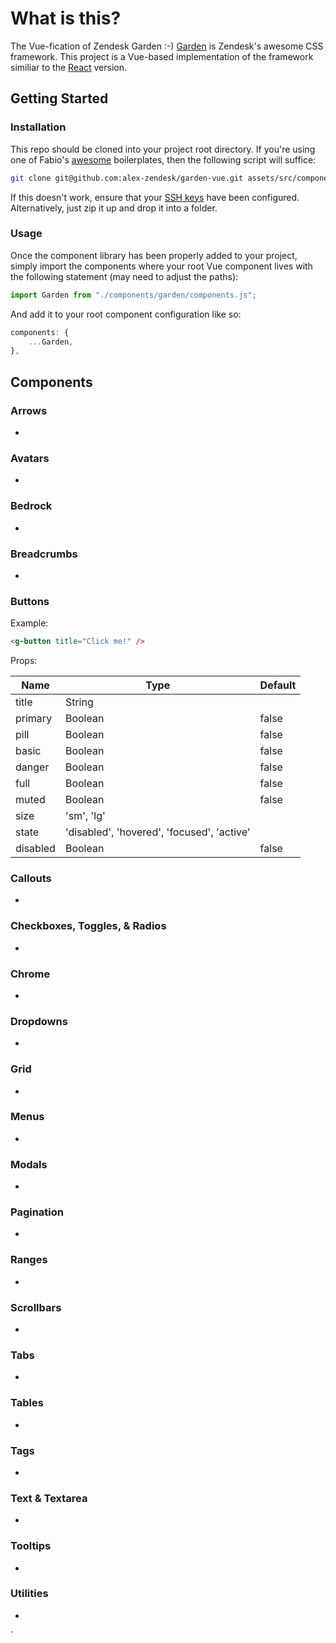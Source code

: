 
# What is this?

The Vue-fication of Zendesk Garden :-) [Garden](https://garden.zendesk.com/css-components/) is Zendesk's awesome CSS framework. This project is a Vue-based implementation of the framework similiar to the [React](https://garden.zendesk.com/react-components/) version.

## Getting Started

### Installation

This repo should be cloned into your project root directory. If you're using one of Fabio's [awesome](https://github.com/fabioguarrasi) boilerplates, then the following script will suffice:
```bash
git clone git@github.com:alex-zendesk/garden-vue.git assets/src/components/garden
```
If this doesn't work, ensure that your [SSH keys](https://help.github.com/en/github/authenticating-to-github/connecting-to-github-with-ssh) have been configured. Alternatively, just zip it up and drop it into a folder.

### Usage

Once the component library has been properly added to your project, simply import the components where your root Vue component lives with the following statement (may need to adjust the paths):

```javascript
import Garden from "./components/garden/components.js";
```

And add it to your root component configuration like so:

```javascript
components: {
    ...Garden,
},
```

## Components

### Arrows

-

### Avatars

-

### Bedrock

-

### Breadcrumbs

-

### Buttons

Example:

```html
<g-button title="Click me!" />
```
Props:

| Name    | Type       | Default 
| ------- | ---------- | -
| title   | String     | 
| primary | Boolean    | false
| pill    | Boolean    | false
| basic   | Boolean    | false
| danger  | Boolean    | false
| full    | Boolean    | false
| muted   | Boolean    | false
| size    | 'sm', 'lg' | 
| state   | 'disabled', 'hovered', 'focused', 'active' |
| disabled| Boolean                                    | false

### Callouts

-

### Checkboxes, Toggles, & Radios

-

### Chrome

-

### Dropdowns

-

### Grid

-

### Menus

-

### Modals

-

### Pagination

-

### Ranges

-

### Scrollbars

-

### Tabs

-

### Tables

-

### Tags

-

### Text & Textarea

-

### Tooltips

-

### Utilities

-
`
